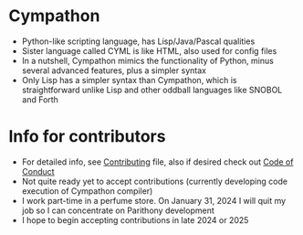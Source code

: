 # Cympathon
* Python-like scripting language, has Lisp/Java/Pascal qualities
* Sister language called CYML is like HTML, also used for config files
* In a nutshell, Cympathon mimics the functionality of Python, minus several advanced features, plus a simpler syntax
* Only Lisp has a simpler syntax than Cympathon, which is straightforward unlike Lisp and other oddball languages like SNOBOL and Forth
# Info for contributors
* For detailed info, see [Contributing](CONTRIBUTING.md) file, also if desired check out [Code of Conduct](CODE_OF_CONDUCT.md)
* Not quite ready yet to accept contributions (currently developing code execution of Cympathon compiler)
* I work part-time in a perfume store. On January 31, 2024 I will quit my job so I can concentrate on Parithony development
* I hope to begin accepting contributions in late 2024 or 2025
